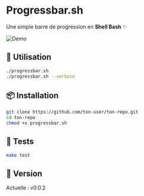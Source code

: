 # Progressbar.sh

Une simple barre de progression en **Shell Bash** ✨

![Demo](demo.gif)

## 🚀 Utilisation

```bash
./progressbar.sh
./progressbar.sh --verbose
```

## 📦 Installation

```bash
git clone https://github.com/ton-user/ton-repo.git
cd ton-repo
chmod +x progressbar.sh
```

## 🧪 Tests

```bash
make test
```

## 🔖 Version

Actuelle : v0.0.2
